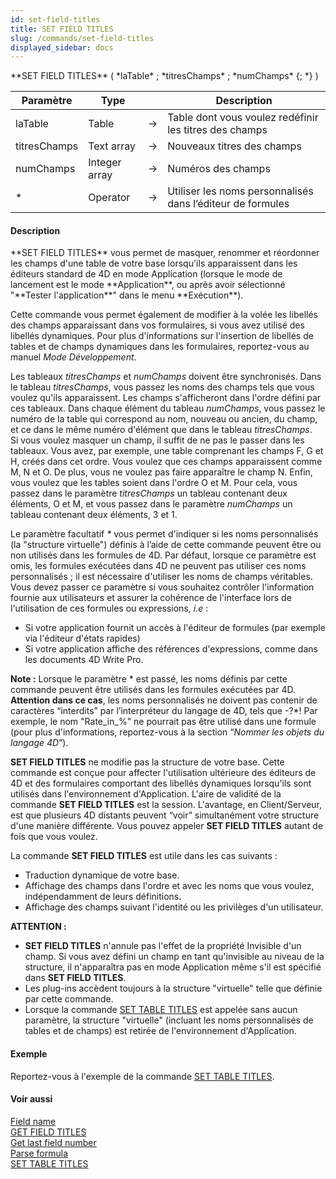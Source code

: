 ```yaml
---
id: set-field-titles
title: SET FIELD TITLES
slug: /commands/set-field-titles
displayed_sidebar: docs
---
```


<!--REF #_command_.SET FIELD TITLES.Syntax-->**SET FIELD TITLES** ( *laTable* ; *titresChamps* ; *numChamps* {; *} )<!-- END REF-->
<!--REF #_command_.SET FIELD TITLES.Params-->
| Paramètre | Type |  | Description |
| --- | --- | --- | --- |
| laTable | Table | &srarr; | Table dont vous voulez redéfinir les titres des champs |
| titresChamps | Text array | &srarr; | Nouveaux titres des champs |
| numChamps | Integer array | &srarr; | Numéros des champs |
| * | Operator |  &srarr; | Utiliser les noms personnalisés dans l’éditeur de formules |

<!-- END REF-->

#### Description 

<!--REF #_command_.SET FIELD TITLES.Summary-->**SET FIELD TITLES** vous permet de masquer, renommer et réordonner les champs d'une table de votre base lorsqu'ils apparaissent dans les éditeurs standard de 4D en mode Application (lorsque le mode de lancement est le mode **Application**, ou après avoir sélectionné "**Tester l'application**" dans le menu **Exécution**).<!-- END REF-->

Cette commande vous permet également de modifier à la volée les libellés des champs apparaissant dans vos formulaires, si vous avez utilisé des libellés dynamiques. Pour plus d'informations sur l'insertion de libellés de tables et de champs dynamiques dans les formulaires, reportez-vous au manuel *Mode Développement*.

Les tableaux *titresChamps* et *numChamps* doivent être synchronisés. Dans le tableau *titresChamps*, vous passez les noms des champs tels que vous voulez qu'ils apparaissent. Les champs s'afficheront dans l'ordre défini par ces tableaux. Dans chaque élément du tableau *numChamps*, vous passez le numéro de la table qui correspond au nom, nouveau ou ancien, du champ, et ce dans le même numéro d'élément que dans le tableau *titresChamps*.   
Si vous voulez masquer un champ, il suffit de ne pas le passer dans les tableaux. Vous avez, par exemple, une table comprenant les champs F, G et H, créés dans cet ordre. Vous voulez que ces champs apparaissent comme M, N et O. De plus, vous ne voulez pas faire apparaître le champ N. Enfin, vous voulez que les tables soient dans l'ordre O et M. Pour cela, vous passez dans le paramètre *titresChamps* un tableau contenant deux éléments, O et M, et vous passez dans le paramètre *numChamps* un tableau contenant deux éléments, 3 et 1.

Le paramètre facultatif *\** vous permet d'indiquer si les noms personnalisés (la "structure virtuelle") définis à l’aide de cette commande peuvent être ou non utilisés dans les formules de 4D. Par défaut, lorsque ce paramètre est omis, les formules exécutées dans 4D ne peuvent pas utiliser ces noms personnalisés ; il est nécessaire d'utiliser les noms de champs véritables. Vous devez passer ce paramètre si vous souhaitez contrôler l'information fournie aux utilisateurs et assurer la cohérence de l'interface lors de l'utilisation de ces formules ou expressions, *i.e* :

* Si votre application fournit un accès à l'éditeur de formules (par exemple via l'éditeur d'états rapides)
* Si votre application affiche des références d'expressions, comme dans les documents 4D Write Pro.

**Note :** Lorsque le paramètre \* est passé, les noms définis par cette commande peuvent être utilisés dans les formules exécutées par 4D. **Attention dans ce cas**, les noms personnalisés ne doivent pas contenir de caractères “interdits” par l’interpréteur du langage de 4D, tels que -?\*! Par exemple, le nom "Rate\_in\_%" ne pourrait pas être utilisé dans une formule (pour plus d'informations, reportez-vous à la section “*Nommer les objets du langage 4D*”).

**SET FIELD TITLES** ne modifie pas la structure de votre base. Cette commande est conçue pour affecter l'utilisation ultérieure des éditeurs de 4D et des formulaires comportant des libellés dynamiques lorsqu'ils sont utilisés dans l'environnement d'Application. L'aire de validité de la commande **SET FIELD TITLES** est la session. L'avantage, en Client/Serveur, est que plusieurs 4D distants peuvent “voir” simultanément votre structure d'une manière différente. Vous pouvez appeler **SET FIELD TITLES** autant de fois que vous voulez.

La commande **SET FIELD TITLES** est utile dans les cas suivants :

* Traduction dynamique de votre base.
* Affichage des champs dans l'ordre et avec les noms que vous voulez, indépendamment de leurs définitions.
* Affichage des champs suivant l'identité ou les privilèges d'un utilisateur.

**ATTENTION :**

* **SET FIELD TITLES** n'annule pas l'effet de la propriété Invisible d'un champ. Si vous avez défini un champ en tant qu'invisible au niveau de la structure, il n'apparaîtra pas en mode Application même s'il est spécifié dans **SET FIELD TITLES**.
* Les plug-ins accèdent toujours à la structure "virtuelle" telle que définie par cette commande.
* Lorsque la commande [SET TABLE TITLES](set-table-titles.md) est appelée sans aucun paramètre, la structure "virtuelle" (incluant les noms personnalisés de tables et de champs) est retirée de l'environnement d'Application.

#### Exemple 

Reportez-vous à l'exemple de la commande [SET TABLE TITLES](set-table-titles.md).

#### Voir aussi 

[Field name](field-name.md)  
[GET FIELD TITLES](get-field-titles.md)  
[Get last field number](get-last-field-number.md)  
[Parse formula](parse-formula.md)  
[SET TABLE TITLES](set-table-titles.md)  